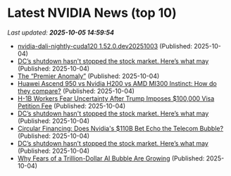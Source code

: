 # Latest NVIDIA News (top 10)
_Last updated: **2025-10-05 14:59:54**_

- [nvidia-dali-nightly-cuda120 1.52.0.dev20251003](https://pypi.org/project/nvidia-dali-nightly-cuda120/1.52.0.dev20251003/) (Published: 2025-10-04)
- [DC’s shutdown hasn't stopped the stock market. Here’s what may](https://apnews.com/article/stock-market-rates-records-shutdown-earnings-ai-251fefd075ac658ce498c9d1953efc70) (Published: 2025-10-04)
- [The “Premier Anomaly”](https://dailyreckoning.com/the-premier-anomaly/) (Published: 2025-10-04)
- [Huawei Ascend 950 vs Nvidia H200 vs AMD MI300 Instinct: How do they compare?](https://www.techradar.com/pro/huawei-ascend-950-vs-nvidia-h200-vs-amd-mi300-instinct-how-do-they-compare) (Published: 2025-10-04)
- [H-1B Workers Fear Uncertainty After Trump Imposes $100,000 Visa Petition Fee](https://www.kqed.org/news/12058586/silicon-valley-dreams-at-risk-current-h-1bs-sidestep-trumps-100k-fee-for-now) (Published: 2025-10-04)
- [DC’s shutdown hasn't stopped the stock market. Here’s what may](https://abcnews.go.com/Business/wireStory/dcs-shutdown-stopped-stock-market-heres-126214384) (Published: 2025-10-04)
- [Circular Financing: Does Nvidia's $110B Bet Echo the Telecom Bubble?](https://tomtunguz.com/nvidia_nortel_vendor_financing_comparison/) (Published: 2025-10-04)
- [DC’s shutdown hasn’t stopped the stock market. Here’s what may](https://financialpost.com/pmn/dcs-shutdown-hasnt-stopped-the-stock-market-heres-what-may) (Published: 2025-10-04)
- [Why Fears of a Trillion-Dollar AI Bubble Are Growing](https://finance.yahoo.com/news/why-fears-trillion-dollar-ai-130008034.html) (Published: 2025-10-04)
